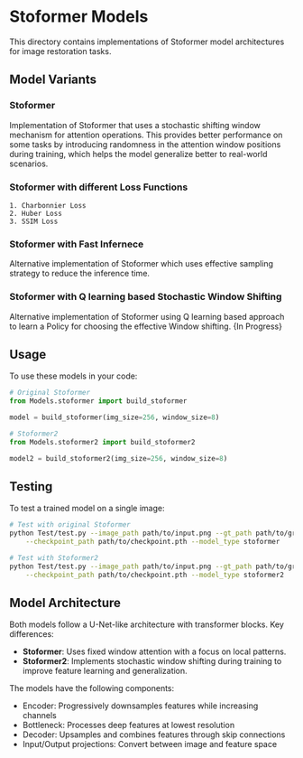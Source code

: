 # Stoformer Models

This directory contains implementations of Stoformer model architectures for image restoration tasks.

## Model Variants

### Stoformer
Implementation of Stoformer that uses a stochastic shifting window mechanism for attention operations. This provides better performance on some tasks by introducing randomness in the attention window positions during training, which helps the model generalize better to real-world scenarios.

### Stoformer with different Loss Functions

    1. Charbonnier Loss
    2. Huber Loss
    3. SSIM Loss

### Stoformer with Fast Infernece
Alternative implementation of Stoformer which uses effective sampling strategy to reduce the inference time.

### Stoformer with Q learning based Stochastic Window Shifting
Alternative implementation of Stoformer using Q learning based approach to learn a Policy for choosing the effective Window shifting.
{In Progress}

## Usage

To use these models in your code:

```python
# Original Stoformer
from Models.stoformer import build_stoformer

model = build_stoformer(img_size=256, window_size=8)

# Stoformer2
from Models.stoformer2 import build_stoformer2

model2 = build_stoformer2(img_size=256, window_size=8)
```

## Testing

To test a trained model on a single image:

```bash
# Test with original Stoformer
python Test/test.py --image_path path/to/input.png --gt_path path/to/groundtruth.png \
    --checkpoint_path path/to/checkpoint.pth --model_type stoformer

# Test with Stoformer2
python Test/test.py --image_path path/to/input.png --gt_path path/to/groundtruth.png \
    --checkpoint_path path/to/checkpoint.pth --model_type stoformer2
```

## Model Architecture

Both models follow a U-Net-like architecture with transformer blocks. Key differences:

- **Stoformer**: Uses fixed window attention with a focus on local patterns.
- **Stoformer2**: Implements stochastic window shifting during training to improve feature learning and generalization.

The models have the following components:
- Encoder: Progressively downsamples features while increasing channels
- Bottleneck: Processes deep features at lowest resolution
- Decoder: Upsamples and combines features through skip connections
- Input/Output projections: Convert between image and feature space 